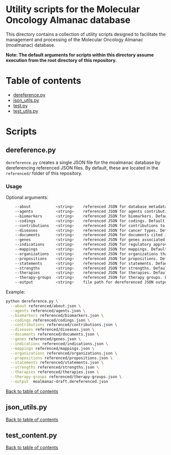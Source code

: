 # Utility scripts for the Molecular Oncology Almanac database
This directory contains a collection of utility scripts designed to facilitate the management and processing of the Molecular Oncology Almanac (moalmanac) database. 

**Note: The default arguments for scripts within this directory assume execution from the root directory of this repository.**

# Table of contents
- [dereference.py](#dereferencepy)
- [json_utils.py](#json_utilspy)
- [test.py](#testpy)
- [test_utils.py](#test_utilspy)

# Scripts
## dereference.py
`dereference.py` creates a single JSON file for the moalmanac database by dereferencing referenced JSON files. By default, these are located in the `referenced/` folder of this repository.

### Usage
Optional arguments:
```bash
    --about           <string>    referenced JSON for database metadata. Default: referenced/about.json
    --agents          <string>    referenced JSON for agents contribution to database. Default: referenced/agents.json
    --biomarkers      <string>    referenced JSON for biomarkers. Default: referenced/biomarkers.json
    --codings         <string>    referenced JSON for codings. Default: referenced/codings.json
    --contributions   <string>    referenced JSON for contributions to database. Default: referenced/contributions.json
    --diseases        <string>    referenced JSON for cancer types. Default: referenced/diseases.json
    --documents       <string>    referenced JSON for documents cited in the database. Default: referenced/documents.json
    --genes           <string>    referenced JSON for genes associated with biomarkers. Default: referenced/genes.json
    --indications     <string>    referenced JSON for regulatory approvals for use or reimbursement. Default: referenced/indications.json
    --mappings        <string>    referenced JSON for mappings. Default: referenced/mappings.json
    --organizations   <string>    referenced JSON for organizations that publish documents cited within the database. Default: referenced/organizations.json
    --propositions    <string>    referenced JSON for propositions. Default: referenced/propositions.json
    --statements      <string>    referenced JSON for statements. Default: referenced/statements.json
    --strengths       <string>    referenced JSON for strengths. Default: referenced/strengths.json
    --therapies       <string>    referenced JSON for therapies. Default: referenced/therapies.json
    --therapy-groups  <string>    referenced JSON for therapy groups. Default: referenced/therapy_groups.json
    --output          <string>    file path for dereferenced JSON output by this script. Default: moalmanac-draft.dereferenced.json
```

Example:
```bash
python dereference.py \
  --about referenced/about.json \
  --agents referenced/agents.json \
  --biomarkers referenced/biomarkers.json \
  --codings referenced/codings.json \
  --contributions referenced/contributions.json \
  --diseases referenced/diseases.json \
  --documents referenced/documents.json \
  --genes referenced/genes.json \
  --indications referenced/indications.json \
  --mappings referenced/mappings.json \
  --organizations referenced/organizations.json \
  --propositions referenced/propositions.json \
  --statements referenced/statements.json \
  --strengths referenced/strengths.json \
  --therapies referenced/therapies.json \
  --therapy-groups referenced/therapy-groups.json \
  --output  moalmanac-draft.dereferenced.json
```

[Back to table of contents](#table-of-contents)

## json_utils.py

[Back to table of contents](#table-of-contents)

## test_content.py

[Back to table of contents](#table-of-contents)